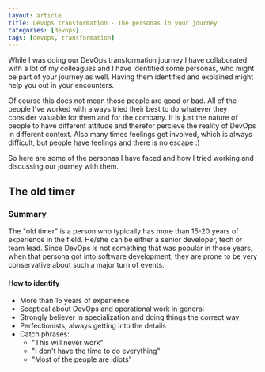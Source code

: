```yaml
---
layout: article
title: DevOps transformation - The personas in your journey
categories: [devops]
tags: [devops, transformation]
---
```


While I was doing our DevOps transformation journey I have collaborated with a lot of my colleagues and I have identified some personas, who might be part of your journey as well. Having them identified and explained might help you out in your encounters.

Of course this does not mean those people are good or bad. All of the people I've worked with always tried their best to do whatever they consider valuable for them and for the company. It is just the nature of people to have different attitude and therefor percieve the reality of DevOps in different context. Also many times feelings get involved, which is always difficult, but people have feelings and there is no escape :)

So here are some of the personas I have faced and how I tried working and discussing our journey with them.

## The old timer

### Summary

The "old timer" is a person who typically has more than 15-20 years of experience in the field. He/she can be either a senior developer, tech or team lead. Since DevOps is not something that was popular in those years, when that persona got into software development, they are prone to be very conservative about such a major turn of events. 

#### How to identify 
* More than 15 years of experience
* Sceptical about DevOps and operational work in general
* Strongly believer in specialization and doing things the correct way
* Perfectionists, always getting into the details
* Catch phrases:
  * "This will never work"  * "I don't have the time to do everything"
  * "Most of the people are idiots"
  
#### 